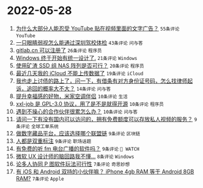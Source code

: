 # 2022-05-28

1. [为什么大部分人能忍受 YouTube 贴在视频里面的文字广告？](https://www.v2ex.com/t/855789) `55条评论` `YouTube`
1. [一只眼睛弱视怎么能通过深圳驾校体检](https://www.v2ex.com/t/855788) `43条评论` `问与答`
1. [gitlab.cn 可以注册了](https://www.v2ex.com/t/855804) `26条评论` `程序员`
1. [Windows 终于开始有统一设计了.](https://www.v2ex.com/t/855808) `21条评论` `Windows`
1. [使用矿渣 SSD 组 NAS 阵列是否可行？](https://www.v2ex.com/t/855794) `20条评论` `程序员`
1. [最近几天我的 iCloud 不能上传数据了](https://www.v2ex.com/t/855822) `19条评论` `iCloud`
1. [我也走上讨债的路上了，问一下，有借条有对方身份证号码，怎么找律师起诉，追回的概率大不大？](https://www.v2ex.com/t/855802) `14条评论` `问与答`
1. [提升幸福感的好物，米家空调伴侣](https://www.v2ex.com/t/855828) `10条评论` `生活`
1. [xxl-job 是 GPL-3.0 协议，用了是不是就得开源](https://www.v2ex.com/t/855800) `10条评论` `程序员`
1. [遇到不操心的合作伙伴很累怎么办？](https://www.v2ex.com/t/855792) `10条评论` `问与答`
1. [请问一下有没有国内可以访问的，拥有免费额度可以存放私人视频的服务？](https://www.v2ex.com/t/855835) `9条评论` `全球工单系统`
1. [做数字藏品平台，应该选择哪个联盟链](https://www.v2ex.com/t/855821) `9条评论` `区块链`
1. [人都是双重标注](https://www.v2ex.com/t/855818) `9条评论` `职场话题`
1. [有免费的听 fm 电台广播的软件吗？](https://www.v2ex.com/t/855807) `9条评论` ` WATCH`
1. [微软 UX 设计师的脑回路我不懂...](https://www.v2ex.com/t/855824) `8条评论` `Windows`
1. [论多人协同 P 图软件玩法可行性](https://www.v2ex.com/t/855806) `7条评论` `奇思妙想`
1. [有 iOS 和 Android 双持的小伙伴嘛？ iPhone 4gb RAM 等于 Android 8GB RAM?](https://www.v2ex.com/t/855801) `7条评论` `Apple`
